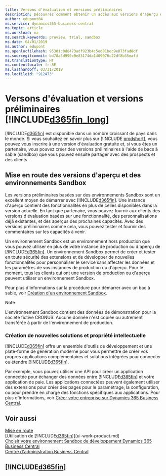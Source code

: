 ```yaml
---
title: Versons d'évaluation et versions préliminaires
description: Découvrez comment obtenir un accès aux versions d'aperçu de Business Central.
author: edupont04
ms.service: dynamics365-business-central
ms.topic: article
ms.workload: na
ms.search.keywords: preview, trial, sandbox
ms.date: 04/01/2019
ms.author: edupont
ms.openlocfilehash: 95301c0d8473adf923b4c5ed81bec9e873fad8df
ms.sourcegitcommit: bd78a5d990c9e83174da1409076c22df8b35eafd
ms.translationtype: HT
ms.contentlocale: fr-BE
ms.lasthandoff: 03/31/2019
ms.locfileid: "912473"
---
```

# <a name="included365finlongincludesd365finlongmdmd-trials-and-previews"></a>Versons d'évaluation et versions préliminaires [!INCLUDE[d365fin_long](includes/d365fin_long_md.md)]

[!INCLUDE[d365fin](includes/d365fin_md.md)] est disponible dans un nombre croissant de pays dans le monde. Si vous souhaitez en savoir plus sur [!INCLUDE [prodshort](includes/prodshort.md)], vous pouvez vous inscrire à une version d'évaluation gratuite et, si vous êtes un partenaire, vous pouvez créer des versions préliminaires à l'aide de bacs à sable (sandbox) que vous pouvez ensuite partager avec des prospects et des clients.  

## <a name="getting-started-with-previews-and-sandboxes"></a>Mise en route des versions d'aperçu et des environnements Sandbox

Les versions préliminaires basées sur des environnements Sandbox sont un excellent moyen de démarrer avec [!INCLUDE[d365fin](includes/d365fin_md.md)]. Une instance d'aperçu contient des fonctionnalités en plus de celles disponibles dans la version actuelle. En tant que partenaire, vous pouvez fournir aux clients des versions d'évaluation basées sur une fonctionnalité, des personnalisations déjà existantes, et des aperçus des prochaines capacités. Avec des versions préliminaires comme cela, vous pouvez tester et fournir des commentaires sur les capacités à venir.  

<!--To get started with a preview, go to [this page](https://go.microsoft.com/fwlink/?linkid=866045) and provide your work email address. To learn more about [!INCLUDE[d365fin](includes/d365fin_md.md)] and the capabilities it offers, refer to the documentation here on this site.-->

Un environnement Sandbox est un environnement hors production que vous pouvez utiliser en plus de votre instance de production ou d'aperçu de [!INCLUDE[d365fin](includes/d365fin_md.md)]. Un environnement Sandbox permet de créer et tester en toute sécurité des extensions et de développer de nouvelles fonctionnalités pour personnaliser le service sans affecter les données et les paramètres de vos instances de production ou d'aperçu. Pour le moment, tous les clients qui ont une version de production ou d'aperçu peuvent utiliser un environnement Sandbox.

Pour plus d'informations sur la procédure pour démarrer avec un bac à sable, voir [Création d'un environnement Sandbox](across-how-create-sandbox-environment.md).  

> [!NOTE]
> L'environnement Sandbox contient des données de démonstration pour la société fictive CRONUS. Aucune donnée n'est copiée ou autrement transférée à partir de l'environnement de production.  

### <a name="building-new-solutions-and-intellectual-property"></a>Création de nouvelles solutions et propriété intellectuelle

[!INCLUDE[d365fin](includes/d365fin_md.md)] offre un ensemble d'outils de développement et une plate-forme de génération moderne pour vous permettre de créer vos propres applications complémentaires et solutions intégrées pour connecter ou étendre [!INCLUDE[d365fin](includes/d365fin_md.md)].  

Par exemple, vous pouvez utiliser une API pour créer un application connectée pour échanger des données entre [!INCLUDE[d365fin](includes/d365fin_md.md)] et votre application de paie. Les applications connectées peuvent également utiliser des extensions pour créer des pages pour le paramétrage, la configuration, ou pour prendre en charge des fonctions spécifiques aux applications. Pour plus d'informations, voir [Créer votre entreprise sur Dynamics 365 Business Central](/dynamics365/business-central/dev-itpro/developer/readiness/readiness-welcome).

## <a name="see-also"></a>Voir aussi

[Mise en route](product-get-started.md)  
[Utilisation de [!INCLUDE[d365fin](includes/d365fin_md.md)]](ui-work-product.md)  
[Choisir votre environnement Sandbox de développement Dynamics 365 Business Central](/dynamics365/business-central/dev-itpro/developer/devenv-sandbox-overview)  
[Centre d'administration Business Central](/dynamics365/business-central/dev-itpro/administration/tenant-admin-center)  

## [!INCLUDE[d365fin](includes/free_trial_md.md)]  
